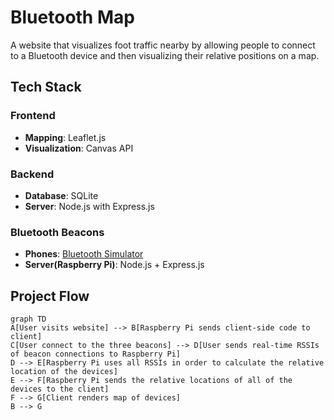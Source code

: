 # Bluetooth Map
A website that visualizes foot traffic nearby by allowing people to connect to a Bluetooth device and then visualizing their relative positions on a map.

## Tech Stack
### Frontend
  - **Mapping**: Leaflet.js
  - **Visualization**: Canvas API

### Backend
  - **Database**: SQLite
  - **Server**: Node.js with Express.js

### Bluetooth Beacons
  - **Phones**: [Bluetooth Simulator](https://apkpure.com/beacon-simulator/net.alea.beaconsimulator)
  - **Server(Raspberry Pi)**: Node.js + Express.js

## Project Flow
```mermaid
graph TD
A[User visits website] --> B[Raspberry Pi sends client-side code to client]
C[User connect to the three beacons] --> D[User sends real-time RSSIs of beacon connections to Raspberry Pi]
D --> E[Raspberry Pi uses all RSSIs in order to calculate the relative location of the devices]
E --> F[Raspberry Pi sends the relative locations of all of the devices to the client]
F --> G[Client renders map of devices]
B --> G
```

